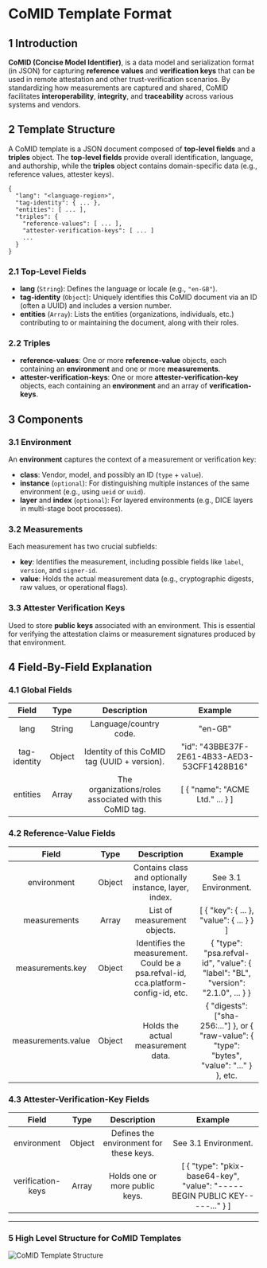 
# CoMID Template Format

## 1 Introduction

**CoMID (Concise Model Identifier)**,  is a data model and serialization format (in JSON) for capturing **reference values** and **verification keys** that can be used in remote attestation and other trust-verification scenarios. By standardizing how measurements are captured and shared, CoMID facilitates **interoperability**, **integrity**, and **traceability** across various systems and vendors.

## 2 Template Structure

A CoMID template is a JSON document composed of **top-level fields** and a **triples** object. The **top-level fields** provide overall identification, language, and authorship, while the **triples** object contains domain-specific data (e.g., reference values, attester keys).

```
{
  "lang": "<language-region>",
  "tag-identity": { ... },
  "entities": [ ... ],
  "triples": {
    "reference-values": [ ... ],
    "attester-verification-keys": [ ... ]
    ...
  }
}
``` 

### 2.1 Top-Level Fields

-   **lang** (`String`): Defines the language or locale (e.g., `"en-GB"`).
-   **tag-identity** (`Object`): Uniquely identifies this CoMID document via an ID (often a UUID) and includes a version number.
-   **entities** (`Array`): Lists the entities (organizations, individuals, etc.) contributing to or maintaining the document, along with their roles.

### 2.2 Triples

-   **reference-values**: One or more **reference-value** objects, each containing an **environment** and one or more **measurements**.
-   **attester-verification-keys**: One or more **attester-verification-key** objects, each containing an **environment** and an array of **verification-keys**.


## 3 Components

### 3.1 Environment

An **environment** captures the context of a measurement or verification key:

-   **class**: Vendor, model, and possibly an ID (`type` + `value`).
-   **instance** (`optional`): For distinguishing multiple instances of the same environment (e.g., using `ueid` or `uuid`).
-   **layer** and **index** (`optional`): For layered environments (e.g., DICE layers in multi-stage boot processes).

### 3.2 Measurements

Each measurement has two crucial subfields:

-   **key**: Identifies the measurement, including possible fields like `label`, `version`, and `signer-id`.
-   **value**: Holds the actual measurement data (e.g., cryptographic digests, raw values, or operational flags).

### 3.3 Attester Verification Keys

Used to store **public keys** associated with an environment. This is essential for verifying the attestation claims or measurement signatures produced by that environment.

## 4 Field-By-Field Explanation

### 4.1 Global Fields
|     Field    	|  Type  	|                       Description                       	|                    Example                   	|   	
|:------------:	|:------:	|:-------------------------------------------------------:	|:--------------------------------------------:	|
| lang         	| String 	| Language/country code.                                  	| "en-GB"                                      	|   	
| tag-identity 	| Object 	| Identity of this CoMID tag (UUID + version).            	| "id": "43BBE37F-2E61-4B33-AED3-53CFF1428B16" 	|   	
| entities     	| Array  	| The organizations/roles associated with this CoMID tag. 	| [ { "name": "ACME Ltd." ... } ]              	|   	

### 4.2 Reference-Value Fields
|        Field       |  Type  |                                     Description                                    |                                            Example                                            |
|:------------------:|:------:|:----------------------------------------------------------------------------------:|:---------------------------------------------------------------------------------------------:|
| environment        | Object | Contains class and optionally instance, layer, index.                              | See 3.1 Environment.                                                                          |
| measurements       | Array  | List of measurement objects.                                                       | [ { "key": { ... }, "value": { ... } } ]                                                      |
| measurements.key   | Object | Identifies the measurement. Could be a psa.refval-id, cca.platform-config-id, etc. | { "type": "psa.refval-id", "value": { "label": "BL", "version": "2.1.0", ... } }              |
| measurements.value | Object | Holds the actual measurement data.                                                 | { "digests": ["sha-256:..."] }, or { "raw-value": { "type": "bytes", "value": "..." } }, etc. |

### 4.3 Attester-Verification-Key Fields
|       Field       |  Type  |               Description               |                                   Example                                   |
|:-----------------:|:------:|:---------------------------------------:|:---------------------------------------------------------------------------:|
| environment       | Object | Defines the environment for these keys. | See 3.1 Environment.                                                        |
| verification-keys | Array  | Holds one or more public keys.          | [ { "type": "pkix-base64-key", "value": "-----BEGIN PUBLIC KEY-----..." } ] |
----------

### 5 High Level Structure for CoMID Templates

![CoMID Template Structure](https://drive.google.com/file/d/1b6lURF52BOqU569APLQj6PwAEN_qSGJv/view?usp=sharing)
